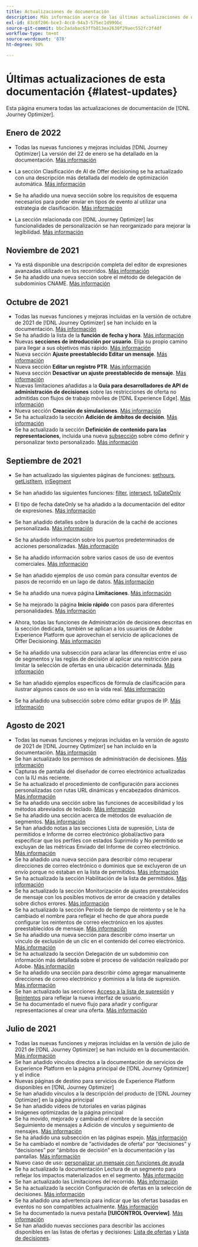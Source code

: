 ```yaml
---
title: Actualizaciones de documentación
description: Más información acerca de las últimas actualizaciones de documentación
exl-id: 83c8f206-bce3-4cc8-94a3-575ec1d999bc
source-git-commit: bbc2adabac63ffb813ea2630f29aec552fc3f4df
workflow-type: tm+mt
source-wordcount: '878'
ht-degree: 90%

---
```


# Últimas actualizaciones de esta documentación {#latest-updates}

Esta página enumera todas las actualizaciones de documentación de [!DNL Journey Optimizer].

## Enero de 2022

* Todas las nuevas funciones y mejoras incluidas [!DNL Journey Optimizer] La versión del 22 de enero se ha detallado en la documentación. [Más información](release-notes.md)

* La sección Clasificación de AI de Offer decisioning se ha actualizado con una descripción más detallada del modelo de optimización automática. [Más información](offers/offer-library/create-ranking-strategies.md#auto-optimization)

* Se ha añadido una nueva sección sobre los requisitos de esquema necesarios para poder enviar en tipos de evento al utilizar una estrategia de clasificación. [Más información](offers/offer-library/create-ranking-strategies.md#schema-requirements)

* La sección relacionada con [!DNL Journey Optimizer] las funcionalidades de personalización se han reorganizado para mejorar la legibilidad. [Más información](personalization/personalize.md)

## Noviembre de 2021

* Ya está disponible una descripción completa del editor de expresiones avanzadas utilizado en los recorridos. [Más información](building-journeys/expression/expressionadvanced.md)
* Se ha añadido una nueva sección sobre el método de delegación de subdominios CNAME. [Más información](configuration/delegate-subdomain.md#cname-subdomain-delegation)

## Octubre de 2021

* Todas las nuevas funciones y mejoras incluidas en la versión de octubre de 2021 de [!DNL Journey Optimizer] se han incluido en la documentación. [Más información](release-notes.md)
* Se ha añadido la lista de la **función de fecha y hora**. [Más información](personalization/functions/dates.md)
* Nuevas **secciones de introducción por usuario**. Elija su propio camino para llegar a sus objetivos más rápido. [Más información](quick-start.md)
* Nueva sección **Ajuste preestablecido Editar un mensaje**. [Más información](configuration/message-presets.md#edit-message-preset)
* Nueva sección **Editar un registro PTR**. [Más información](configuration/ptr-records.md#edit-ptr-record)
* Nueva sección **Desactivar un ajuste preestablecido de mensaje**. [Más información](configuration/message-presets.md#edit-message-preset#deactivate-preset)
* Nuevas limitaciones añadidas a la **Guía para desarrolladores de API de administración de decisiones** sobre las restricciones de oferta no admitidas con flujos de trabajo móviles de [!DNL Experience Edge]. [Más información](offers/api-reference/offers-api/personalized-offers/create.md#limitations)
* Nueva sección **Creación de simulaciones**. [Más información](offers/offer-activities/simulation.md)
* Se ha actualizado la sección **Adición de ámbitos de decisión**. [Más información](offers/offer-activities/create-offer-activities.md#add-decision-scopes)
* Se ha actualizado la sección **Definición de contenido para las representaciones**, incluida una nueva [subsección](offers/offer-library/creating-personalized-offers.md#custom-text) sobre cómo definir y personalizar texto personalizado. [Más información](offers/offer-library/creating-personalized-offers.md#content)

## Septiembre de 2021

* Se han actualizado las siguientes páginas de funciones: [sethours](building-journeys/functions/functionsethours.md), [getListItem](building-journeys/functions/functiongetlistitem.md), [inSegment](building-journeys/functions/functioninsegment.md)

* Se han añadido las siguientes funciones: [filter](building-journeys/functions/functionfilter.md), [intersect](building-journeys/functions/functionintersect.md), [toDateOnly](building-journeys/functions/functiontodateonly.md)

* El tipo de fecha dateOnly se ha añadido a la documentación del editor de expresiones. [Más información](building-journeys/expression/data-types.md)

* Se han añadido detalles sobre la duración de la caché de acciones personalizada. [Más información](datasource/external-data-sources.md#section_wjp_nl5_nhb)

* Se ha añadido información sobre los puertos predeterminados de acciones personalizadas. [Más información](action/about-custom-action-configuration.md#url-configuration)

* Se ha añadido información sobre varios casos de uso de eventos comerciales. [Más información](event/about-creating-business.md#multiple-business-events)

* Se han añadido ejemplos de uso común para consultar eventos de pasos de recorrido en un lago de datos. [Más información](reports/query-examples.md)

* Se ha añadido una nueva página **Limitaciones**. [Más información](limitations.md)

* Se ha mejorado la página **Inicio rápido** con pasos para diferentes personalidades. [Más información](quick-start.md)

* Ahora, todas las funciones de Administración de decisiones descritas en la sección dedicada, también se aplican a los usuarios de Adobe Experience Platform que aprovechan el servicio de aplicaciones de Offer Decisioning. [Más información](offers/get-started/starting-offer-decisioning.md)

* Se ha añadido una subsección para aclarar las diferencias entre el uso de segmentos y las reglas de decisión al aplicar una restricción para limitar la selección de ofertas en una ubicación determinada. [Más información](offers/offer-activities/create-offer-activities.md#segments-vs-decision-rules)

* Se han añadido ejemplos específicos de fórmula de clasificación para ilustrar algunos casos de uso en la vida real. [Más información](offers/offer-library/create-ranking-formulas.md#ranking-formula-examples)

* Se ha añadido una subsección sobre cómo editar grupos de IP. [Más información](configuration/ip-pools.md#edit-ip-pool)

## Agosto de 2021

* Todas las nuevas funciones y mejoras incluidas en la versión de agosto de 2021 de [!DNL Journey Optimizer] se han incluido en la documentación. [Más información](release-notes.md)
* Se han actualizado los permisos de administración de decisiones. [Más información](administration/ootb-product-profiles.md)
* Capturas de pantalla del diseñador de correo electrónico actualizadas con la IU más reciente.
* Se ha actualizado el procedimiento de configuración para acciones personalizadas con rutas URL dinámicas y encabezados dinámicos. [Más información](action/about-custom-action-configuration.md#url-configuration)
* Se ha añadido una sección sobre las funciones de accesibilidad y los métodos abreviados de teclado. [Más información](user-interface.md#accessibility)
* Se ha añadido una sección acerca de métodos de evaluación de segmentos. [Más información](segment/about-segments.md#evaluation-method-in-journey-optimizer)
* Se han añadido notas a las secciones Lista de supresión, Lista de permitidos e Informe de correo electrónico global/activo para especificar que los perfiles con estados Suprimido y No permitido se excluyan de las métricas Enviado del Informe de correo electrónico. [Más información](reports/email-global-report.md)
* Se ha añadido una nueva sección para describir cómo recuperar direcciones de correo electrónico o dominios que se excluyeron de un envío porque no estaban en la lista de permitidos. [Más información](allow-list.md#reporting)
* Se ha actualizado la sección Habilitación de la lista de permitidos. [Más información](allow-list.md#enable-allow-list)
* Se ha actualizado la sección Monitorización de ajustes preestablecidos de mensaje con los posibles motivos de error de creación y detalles sobre dichos errores. [Más información](configuration/message-presets.md#monitor-message-presets)
* Se ha actualizado la sección Período de tiempo de reintento y se le ha cambiado el nombre para reflejar el hecho de que ahora puede configurar los reintentos de correo electrónico en los ajustes preestablecidos de mensaje. [Más información](configuration/retries.md#retry-duration)
* Se ha añadido una nueva sección para describir cómo insertar un vínculo de exclusión de un clic en el contenido del correo electrónico. [Más información](message-tracking.md#one-click-opt-out-link)
* Se ha actualizado la sección Delegación de un subdominio con información más detallada sobre el proceso de validación realizado por Adobe. [Más información](configuration/delegate-subdomain.md#subdomain-validation)
* Se ha añadido una sección para describir cómo agregar manualmente direcciones de correo electrónico y dominios a la lista de supresión. [Más información](configuration/manage-suppression-list.md#add-addresses-and-domains)
* Se han actualizado las secciones [Acceso a la lista de supresión](configuration/manage-suppression-list.md#access-suppression-list) y [Reintentos](configuration/retries.md) para reflejar la nueva interfaz de usuario.
* Se ha documentado el nuevo flujo para añadir y configurar representaciones al crear una oferta. [Más información](offers/offer-library/creating-personalized-offers.md#representations)


## Julio de 2021

* Todas las nuevas funciones y mejoras incluidas en la versión de julio de 2021 de [!DNL Journey Optimizer] se han incluido en la documentación. [Más información](release-notes.md)
* Se han añadido vínculos directos a la documentación de servicios de Experience Platform en la página principal de [!DNL Journey Optimizer] y el índice
* Nuevas páginas de destino para servicios de Experience Platform disponibles en [!DNL Journey Optimizer]
* Se han añadido vínculos a la descripción del producto de [!DNL Journey Optimizer] en la página principal
* Se han añadido vídeos de tutoriales en varias páginas
* Imágenes optimizadas de la página principal
* Se ha movido, mejorado y cambiado el nombre de la sección Seguimiento de mensajes a Adición de vínculos y seguimiento de mensajes. [Más información](message-tracking.md)
* Se ha añadido una subsección en las páginas espejo. [Más información](message-tracking.md#mirror-page)
* Se ha cambiado el nombre de “actividades de oferta” por “decisiones” y “decisiones” por “ámbitos de decisión” en la documentación y las pantallas. [Más información](offers/get-started/starting-offer-decisioning.md)
* Nuevo caso de uso: [personalizar un mensaje con funciones de ayuda](personalization/personalization-use-case-helper-functions.md)
* Se ha actualizado la documentación Lectura de un segmento para reflejar los impactos materializados en el segmento. [Más información](building-journeys/read-segment.md)
* Se han actualizado las Limitaciones del recorrido. [Más información](limitations.md)
* Se ha actualizado la sección Configuración de ofertas en la selección de decisiones. [Más información](offers/offer-activities/configure-offer-selection.md)
* Se ha añadido una advertencia para indicar que las ofertas basadas en eventos no son compatibles actualmente. [Más información](offers/offer-library/creating-personalized-offers.md#eligibility)
* Se ha documentado la nueva pestaña **[!UICONTROL Overview]**. [Más información](offers/get-started/user-interface.md#overview)
* Se han añadido nuevas secciones para describir las acciones disponibles en las listas de ofertas y decisiones: [Lista de ofertas](offers/offer-library/creating-personalized-offers.md#offer-list) y [Lista de decisiones](offers/offer-activities/create-offer-activities.md#decision-list).
